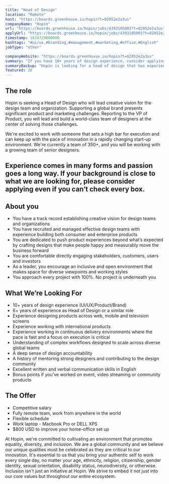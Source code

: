 ```yaml
---
title: "Head of Design"
location: "Remote"
host: "https://boards.greenhouse.io/hopin?t=02952e2a3us"
companyName: "Hopin"
url: "https://boards.greenhouse.io/hopin/jobs/4393105003?t=02952e2a3us"
applyUrl: "https://boards.greenhouse.io/hopin/jobs/4393105003?t=02952e2a3us#app"
timestamp: 1614729600000
hashtags: "#ui/ux,#branding,#management,#marketing,#office,#English"
jobType: "other"

companyWebsite: "https://boards.greenhouse.io/hopin?t=02952e2a3us"
summary: "If you have 10+ years of design experience, consider applying to Hopin's job post for a new head of design."
summaryBackup: "Hopin is looking for a head of design that has experience in: #ui/ux, #branding, #management."
featured: 20
---
```


## The role

Hopin is seeking a Head of Design who will lead creative vision for the design team and organization. Supporting a global brand presents significant product and marketing challenges. Reporting to the VP of Product, you will lead and build a world-class team of designers at the center of solving those challenges. 

We're excited to work with someone that sets a high bar for execution and can keep up with the pace of innovation in a rapidly changing start-up environment. We're currently a team of 350+, and you will be working with a growing team of senior designers.

## Experience comes in many forms and passion goes a long way. If your background is close to what we are looking for, please consider applying even if you can’t check every box.

## About you

*   You have a track record establishing creative vision for design teams and organizations
*   You have recruited and managed effective design teams with experience building both consumer and enterprise products
*   You are dedicated to push product experiences beyond what’s expected by crafting designs that make people happy and measurably move the business forward
*   You are comfortable directly engaging stakeholders, customers, users and investors
*   As a leader, you encourage an inclusive and open environment that makes space for diverse viewpoints and working styles
*   You approach every project with 100%. No project is underneath you

## What We’re Looking For

*   10+ years of design experience (UI/UX/Product/Brand)
*   6+ years of experience as Head of Design or a similar role
*   Experience designing products across web, mobile and television screens
*   Experience working with international products
*   Experience working in continuous delivery environments where the pace is fast and a focus on execution is critical
*   Understanding of complex workflows designed to scale across diverse global teams 
*   A deep sense of design accountability
*   A history of mentoring strong designers and contributing to the design community
*   Excellent written and verbal communication skills in English
*   Bonus points if you’ve worked on event, video streaming or community products

## The Offer

*   Competitive salary
*   Fully remote team, work from anywhere in the world
*   Flexible schedule
*   Work laptop - Macbook Pro or DELL XPS
*   $800 USD to improve your home-office set up

At Hopin, we're committed to cultivating an environment that promotes equality, diversity, and inclusion. We are a global community and we believe our unique qualities must be celebrated as they are critical to our innovation. It's essential to us that you bring your authentic self to work every single day, no matter your age, ethnicity, religion, citizenship, gender identity, sexual orientation, disability status, neurodiversity, or otherwise. Inclusion isn't just an initiative at Hopin. We strive to embed it not just into our core values but throughout our entire ecosystem.
